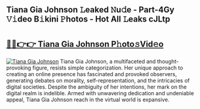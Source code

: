 ## Tiana Gia Johnson 𝙻eaked 𝙽u𝚍e - Part-4Gy 𝚅𝚒deo B𝚒kini 𝙿hotos - Hot All 𝙻eaks cJLtp

# <h2><a href="http://ld6gjzc.urlbe.top/?page=Tiana+Gia+Johnson">🔗🔗👉👉 Tiana Gia Johnson P𝚑oto𝚜Vid𝚎o</a></h2>

[![Tiana Gia Johnson](https://i.imgur.com/eBuTRDB.gif)](http://ld6gjzc.urlbe.top/?page=Tiana+Gia+Johnson)
Tiana Gia Johnson, a multifaceted and thought-provoking figure, resists simple categorization. Her unique approach to creating an online presence has fascinated and provoked observers, generating debates on morality, self-representation, and the intricacies of digital societies. Despite the ambiguity of her intentions, her mark on the digital realm is indelible. Armed with unwavering dedication and undeniable appeal, Tiana Gia Johnson reach in the virtual world is expansive.
